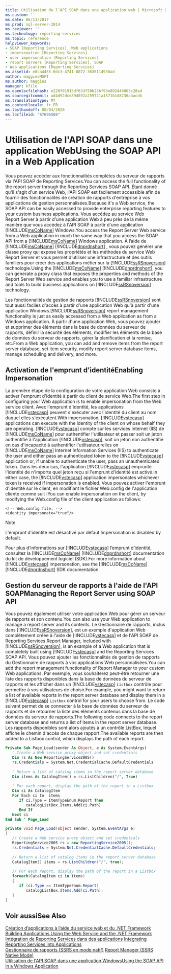 ```yaml
---
title: Utilisation de l’API SOAP dans une application web | Microsoft Docs
ms.custom: ''
ms.date: 06/13/2017
ms.prod: sql-server-2014
ms.reviewer: ''
ms.technology: reporting-services
ms.topic: reference
helpviewer_keywords:
- SOAP [Reporting Services], Web applications
- impersonation [Reporting Services]
- user impersonation [Reporting Services]
- report servers [Reporting Services], SOAP
- Web applications [Reporting Services]
ms.assetid: e8ca4455-0dc3-4741-8872-3636114938ad
author: maggiesMSFT
ms.author: maggies
manager: kfile
ms.openlocfilehash: e228f01915df633f50b23bf93e892446863c28ad
ms.sourcegitcommit: ad4d92dce894592a259721a1571b1d8736abacdb
ms.translationtype: MT
ms.contentlocale: fr-FR
ms.lasthandoff: 08/04/2020
ms.locfileid: "87696508"
---
```

# <a name="using-the-soap-api-in-a-web-application"></a><span data-ttu-id="d201d-102">Utilisation de l'API SOAP dans une application Web</span><span class="sxs-lookup"><span data-stu-id="d201d-102">Using the SOAP API in a Web Application</span></span>
  <span data-ttu-id="d201d-103">Vous pouvez accéder aux fonctionnalités complètes du serveur de rapports via l'API SOAP de Reporting Services.</span><span class="sxs-lookup"><span data-stu-id="d201d-103">You can access the full functionality of the report server through the Reporting Services SOAP API.</span></span> <span data-ttu-id="d201d-104">Étant donné qu'il s'agit d'un service Web, l'API SOAP est facilement accessible afin de fournir des fonctionnalités de création de rapports d'entreprise à vos applications de gestion personnalisées.</span><span class="sxs-lookup"><span data-stu-id="d201d-104">Because it's a Web service, the SOAP API can be easily accessed to provide enterprise reporting features to your custom business applications.</span></span> <span data-ttu-id="d201d-105">Vous accédez au service Web Report Server à partir d'une application Web à peu près de la même manière que vous accédez à l'API SOAP à partir d'une application [!INCLUDE[msCoName](../../includes/msconame-md.md)] Windows.</span><span class="sxs-lookup"><span data-stu-id="d201d-105">You access the Report Server Web service from a Web application in much the same way that you access the SOAP API from a [!INCLUDE[msCoName](../../includes/msconame-md.md)] Windows application.</span></span> <span data-ttu-id="d201d-106">À l’aide de [!INCLUDE[msCoName](../../includes/msconame-md.md)] [!INCLUDE[dnprdnshort](../../includes/dnprdnshort-md.md)] , vous pouvez générer une classe proxy qui expose les propriétés et les méthodes du service Web Report Server et vous permet d’utiliser une infrastructure et des outils familiers pour créer des applications métier sur la [!INCLUDE[ssRSnoversion](../../includes/ssrsnoversion-md.md)] technologie.</span><span class="sxs-lookup"><span data-stu-id="d201d-106">Using the [!INCLUDE[msCoName](../../includes/msconame-md.md)] [!INCLUDE[dnprdnshort](../../includes/dnprdnshort-md.md)], you can generate a proxy class that exposes the properties and methods of the Report Server Web service and enables you to use a familiar infrastructure and tools to build business applications on [!INCLUDE[ssRSnoversion](../../includes/ssrsnoversion-md.md)] technology.</span></span>  
  
 <span data-ttu-id="d201d-107">Les fonctionnalités de gestion de rapports [!INCLUDE[ssRSnoversion](../../includes/ssrsnoversion-md.md)] sont tout aussi faciles d'accès à partir d'une application Web qu'à partir d'une application Windows.</span><span class="sxs-lookup"><span data-stu-id="d201d-107">[!INCLUDE[ssRSnoversion](../../includes/ssrsnoversion-md.md)] report management functionality is just as easily accessed from a Web application as from a Windows application.</span></span> <span data-ttu-id="d201d-108">À partir d'une application Web, vous pouvez ajouter et supprimer des éléments dans la base de données du serveur de rapports, définir la sécurité des éléments, modifier les éléments de la base de données du serveur de rapports, gérer la planification et la remise, etc.</span><span class="sxs-lookup"><span data-stu-id="d201d-108">From a Web application, you can add and remove items from the report server database, set item security, modify report server database items, manage scheduling and delivery, and more.</span></span>  
  
## <a name="enabling-impersonation"></a><span data-ttu-id="d201d-109">Activation de l'emprunt d'identité</span><span class="sxs-lookup"><span data-stu-id="d201d-109">Enabling Impersonation</span></span>  
 <span data-ttu-id="d201d-110">La première étape de la configuration de votre application Web consiste à activer l'emprunt d'identité à partir du client de service Web.</span><span class="sxs-lookup"><span data-stu-id="d201d-110">The first step in configuring your Web application is to enable impersonation from the Web service client.</span></span> <span data-ttu-id="d201d-111">Avec l'emprunt d'identité, les applications [!INCLUDE[vstecasp](../../includes/vstecasp-md.md)] peuvent s'exécuter avec l'identité du client au nom duquel elles s'exécutent.</span><span class="sxs-lookup"><span data-stu-id="d201d-111">With impersonation, [!INCLUDE[vstecasp](../../includes/vstecasp-md.md)] applications can execute with the identity of the client on whose behalf they are operating.</span></span> [!INCLUDE[vstecasp](../../includes/vstecasp-md.md)] <span data-ttu-id="d201d-112">compte sur les services Internet (IIS) de [!INCLUDE[msCoName](../../includes/msconame-md.md)] pour authentifier l'utilisateur et passer soit un jeton authentifié à l'application [!INCLUDE[vstecasp](../../includes/vstecasp-md.md)], soit un jeton non authentifié en cas d'incapacité à authentifier l'utilisateur.</span><span class="sxs-lookup"><span data-stu-id="d201d-112">relies on [!INCLUDE[msCoName](../../includes/msconame-md.md)] Internet Information Services (IIS) to authenticate the user and either pass an authenticated token to the [!INCLUDE[vstecasp](../../includes/vstecasp-md.md)] application or, if unable to authenticate the user, pass an unauthenticated token.</span></span> <span data-ttu-id="d201d-113">Dans les deux cas, l'application [!INCLUDE[vstecasp](../../includes/vstecasp-md.md)] emprunte l'identité de n'importe quel jeton reçu si l'emprunt d'identité est activé.</span><span class="sxs-lookup"><span data-stu-id="d201d-113">In either case, the [!INCLUDE[vstecasp](../../includes/vstecasp-md.md)] application impersonates whichever token is received if impersonation is enabled.</span></span> <span data-ttu-id="d201d-114">Vous pouvez activer l'emprunt d'identité sur le client, en modifiant le fichier Web.config de l'application cliente comme suit :</span><span class="sxs-lookup"><span data-stu-id="d201d-114">You can enable impersonation on the client, by modifying the Web.config file of the client application as follows:</span></span>  
  
```  
<!-- Web.config file. -->  
<identity impersonate="true"/>  
```  
  
> [!NOTE]  
>  <span data-ttu-id="d201d-115">L'emprunt d'identité est désactivé par défaut.</span><span class="sxs-lookup"><span data-stu-id="d201d-115">Impersonation is disabled by default.</span></span>  
  
 <span data-ttu-id="d201d-116">Pour plus d’informations sur [!INCLUDE[vstecasp](../../includes/vstecasp-md.md)] l’emprunt d’identité, consultez la [!INCLUDE[msCoName](../../includes/msconame-md.md)] [!INCLUDE[dnprdnshort](../../includes/dnprdnshort-md.md)] documentation du kit de développement logiciel (SDK).</span><span class="sxs-lookup"><span data-stu-id="d201d-116">For more information about [!INCLUDE[vstecasp](../../includes/vstecasp-md.md)] impersonation, see the [!INCLUDE[msCoName](../../includes/msconame-md.md)] [!INCLUDE[dnprdnshort](../../includes/dnprdnshort-md.md)] SDK documentation.</span></span>  
  
## <a name="managing-the-report-server-using-soap-api"></a><span data-ttu-id="d201d-117">Gestion du serveur de rapports à l'aide de l'API SOAP</span><span class="sxs-lookup"><span data-stu-id="d201d-117">Managing the Report Server using SOAP API</span></span>  
 <span data-ttu-id="d201d-118">Vous pouvez également utiliser votre application Web pour gérer un serveur de rapports et son contenu.</span><span class="sxs-lookup"><span data-stu-id="d201d-118">You can also use your Web application to manage a report server and its contents.</span></span> <span data-ttu-id="d201d-119">Le Gestionnaire de rapports, inclus dans [!INCLUDE[ssRSnoversion](../../includes/ssrsnoversion-md.md)], est un exemple d'application Web complètement créée à l'aide de [!INCLUDE[vstecasp](../../includes/vstecasp-md.md)] et de l'API SOAP de Reporting Services.</span><span class="sxs-lookup"><span data-stu-id="d201d-119">Report Manager, included with [!INCLUDE[ssRSnoversion](../../includes/ssrsnoversion-md.md)], is an example of a Web application that is completely built using [!INCLUDE[vstecasp](../../includes/vstecasp-md.md)] and the Reporting Services SOAP API.</span></span> <span data-ttu-id="d201d-120">Vous pouvez ajouter les fonctionnalités de gestion de rapports du Gestionnaire de rapports à vos applications Web personnalisées.</span><span class="sxs-lookup"><span data-stu-id="d201d-120">You can add the report management functionality of Report Manager to your custom Web applications.</span></span> <span data-ttu-id="d201d-121">Par exemple, vous souhaiterez peut-être retourner une liste des rapports disponibles dans la base de données du serveur de rapports et les afficher dans un [!INCLUDE[vstecasp](../../includes/vstecasp-md.md)] `Listbox` contrôle pour permettre à vos utilisateurs de choisir.</span><span class="sxs-lookup"><span data-stu-id="d201d-121">For example, you might want to return a list of available reports in the report server database and display them in a [!INCLUDE[vstecasp](../../includes/vstecasp-md.md)] `Listbox` control for your users to choose from.</span></span> <span data-ttu-id="d201d-122">Le code suivant permet de se connecter à la base de données du serveur de rapports et de retourner la liste des éléments contenus dans la base de données du serveur de rapports.</span><span class="sxs-lookup"><span data-stu-id="d201d-122">The following code connects to the report server database and returns a list of items in the report server database.</span></span> <span data-ttu-id="d201d-123">Les rapports disponibles sont alors ajoutés à un contrôle ListBox, lequel affiche le chemin d'accès de chaque rapport.</span><span class="sxs-lookup"><span data-stu-id="d201d-123">The available reports are then added to a Listbox control, which displays the path of each report.</span></span>  
  
```vb  
Private Sub Page_Load(sender As Object, e As System.EventArgs)  
   ' Create a Web service proxy object and set credentials  
   Dim rs As New ReportingService2005()  
   rs.Credentials = System.Net.CredentialCache.DefaultCredentials  
  
   ' Return a list of catalog items in the report server database  
   Dim items As CatalogItem() = rs.ListChildren("/", True)  
  
   ' For each report, display the path of the report in a Listbox  
   Dim ci As CatalogItem  
   For Each ci In  items  
      If ci.Type = ItemTypeEnum.Report Then  
         catalogListBox.Items.Add(ci.Path)  
      End If  
   Next ci  
End Sub ' Page_Load   
```  
  
```csharp  
private void Page_Load(object sender, System.EventArgs e)  
{  
   // Create a Web service proxy object and set credentials  
   ReportingService2005 rs = new ReportingService2005();  
   rs.Credentials = System.Net.CredentialCache.DefaultCredentials;  
  
   // Return a list of catalog items in the report server database  
   CatalogItem[] items = rs.ListChildren("/", true);  
  
   // For each report, display the path of the report in a Listbox  
   foreach(CatalogItem ci in items)  
   {  
      if (ci.Type == ItemTypeEnum.Report)  
         catalogListBox.Items.Add(ci.Path);  
   }  
}  
```  
  
## <a name="see-also"></a><span data-ttu-id="d201d-124">Voir aussi</span><span class="sxs-lookup"><span data-stu-id="d201d-124">See Also</span></span>  
 <span data-ttu-id="d201d-125">[Création d’applications à l’aide du service web et du .NET Framework](../report-server-web-service/net-framework/building-applications-using-the-web-service-and-the-net-framework.md) </span><span class="sxs-lookup"><span data-stu-id="d201d-125">[Building Applications Using the Web Service and the .NET Framework](../report-server-web-service/net-framework/building-applications-using-the-web-service-and-the-net-framework.md) </span></span>  
 <span data-ttu-id="d201d-126">[Intégration de Reporting Services dans des applications](../application-integration/integrating-reporting-services-into-applications.md) </span><span class="sxs-lookup"><span data-stu-id="d201d-126">[Integrating Reporting Services into Applications](../application-integration/integrating-reporting-services-into-applications.md) </span></span>  
 <span data-ttu-id="d201d-127">[Gestionnaire de rapports &#40;SSRS en mode natif&#41;](../report-manager-ssrs-native-mode.md) </span><span class="sxs-lookup"><span data-stu-id="d201d-127">[Report Manager  &#40;SSRS Native Mode&#41;](../report-manager-ssrs-native-mode.md) </span></span>  
 [<span data-ttu-id="d201d-128">Utilisation de l'API SOAP dans une application Windows</span><span class="sxs-lookup"><span data-stu-id="d201d-128">Using the SOAP API in a Windows Application</span></span>](integrating-reporting-services-using-soap-windows-application.md)  
  
  
